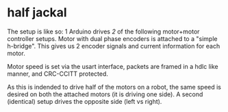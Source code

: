 # half jackal #

The setup is like so: 1 Arduino drives _2_ of the following
motor+motor controller setups. Motor with dual phase encoders is attached
to a "simple h-bridge". This gives us 2 encoder signals and current
information for each motor.

Motor speed is set via the usart interface, packets are framed in a hdlc
like manner, and CRC-CCITT protected.

As this is indended to drive half of the motors on a robot, the same speed
is desired on both the attached motors (it is driving one side). A second
(identical) setup drives the opposite side (left vs right).

